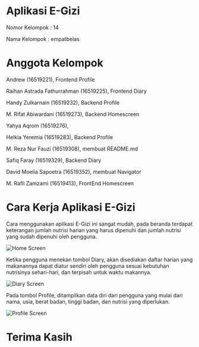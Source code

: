 # Aplikasi E-Gizi
Nomor Kelompok  : 14 

Nama Kelompok   : empatbelas

# Anggota Kelompok

Andrew (16519221), Frontend Profile

Raihan Astrada Fathurrahman (16519225), Frontend Diary

Handy Zulkarnain (16519232), Backend Profile

M. Rifat Abiwardani (16519273), Backend Homescreen

Yahya Aqrom (16519276), 

Helkia Yeremia (16519283), Backend Profile

M. Reza Nur Fauzi (16519308), membuat README.md

Safiq Faray (16519329), Backend Diary

David Moelia Sapoetra (16519352), membuat Navigator

M. Rafli Zamzami (16519413), FrontEnd Homescreen

# Cara Kerja Aplikasi E-Gizi

Cara menggunakan aplikasi E-Gizi ini sangat mudah, pada beranda terdapat keterangan jumlah nutrisi harian yang harus dipenuhi dan jumlah nutrisi yang sudah dipenuhi oleh pengguna.

![Home Screen](https://user-images.githubusercontent.com/68520856/89805385-2447fa00-db68-11ea-8ddc-181d07e69612.png)

Ketika pengguna menekan tombol Diary, akan disediakan daftar harian yang makanannya dapat diatur sendiri oleh pengguna sesuai kebutuhan nutrisinya sehari-hari, dan terpisah untuk waktu makannya. 

![Diary Screen](https://user-images.githubusercontent.com/68520856/89805435-3b86e780-db68-11ea-942f-5e909e300a9b.png)

Pada tombol Profile, ditampilkan data diri dari pengguna yang mulai dari nama, usia, berat badan, tinggi badan, dan nutrisi yang diperlukan.

![Profile Screen](https://user-images.githubusercontent.com/68520856/89805443-3e81d800-db68-11ea-9a87-334d37ddb9d1.png)

# Terima Kasih
